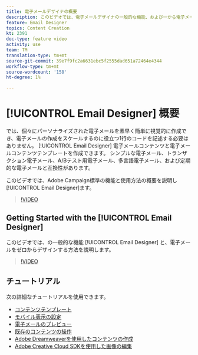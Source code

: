 ```yaml
---
title: 電子メールデザイナの概要
description: このビデオでは、電子メールデザイナの一般的な機能、および一から電子メールを設計する方法を説明します。このページには、Adobe Campaign電子メールデザイナで利用できるすべての機能ビデオがリストされています
feature: Email Designer
topics: Content Creation
kt: 2391
doc-type: feature video
activity: use
team: TM
translation-type: tm+mt
source-git-commit: 39e7f9fc2a6631ebc5f2555dad651a72464e4344
workflow-type: tm+mt
source-wordcount: '158'
ht-degree: 1%

---
```



# [!UICONTROL Email Designer] 概要

では、個々にパーソナライズされた電子メールを素早く簡単に視覚的に作成でき、電子メールの作成をスケールするのに役立つ1行のコードを記述する必要はありません。 [!UICONTROL Email Designer] 電子メールコンテンツと電子メールコンテンツテンプレートを作成できます。 シンプルな電子メール、トランザクション電子メール、A/Bテスト用電子メール、多言語電子メール、および定期的な電子メールと互換性があります。

このビデオでは、Adobe Campaign標準の機能と使用方法の概要を説明し [!UICONTROL Email Designer]ます。

>[!VIDEO](https://video.tv.adobe.com/v/22771?quality=12)

## Getting Started with the [!UICONTROL Email Designer]

このビデオでは、の一般的な機能 [!UICONTROL Email Designer] と、電子メールをゼロからデザインする方法を説明します。

>[!VIDEO](https://video.tv.adobe.com/v/25912?quality=12)

## チュートリアル

次の詳細なチュートリアルを使用できます。

* [コンテンツテンプレート](/help/designing-content/email-designer/email-content-templates.md)
* [モバイル表示の設定](/help/designing-content/email-designer/configure-the-mobile-view.md)
* [電子メールのプレビュー](/help/designing-content/email-designer/preview-your-email.md)
* [既存のコンテンツの操作](/help/designing-content/email-designer/working-with-existing-content.md)
* [Adobe Dreamweaverを使用したコンテンツの作成](/help/designing-content/email-designer/dreamweaver-integration.md)
* [Adobe Creative Cloud SDKを使用した画像の編集](/help/designing-content/email-designer/adobe-creative-cloud-sdk-integration.md)
